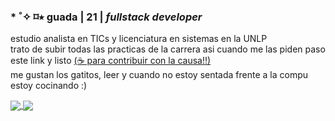 ### * ˚✧ ⌑⭑ guada | 21 | <i>fullstack developer</i> <br>
estudio analista en TICs y licenciatura en sistemas en la UNLP <br>
trato de subir todas las practicas de la carrera asi cuando me las piden paso este link y listo <a href="https://cafecito.app/guadev">(☕ para contribuir con la causa!!)</a> <br>
me gustan los gatitos, leer y cuando no estoy sentada frente a la compu estoy cocinando :) 

<!--![Anurag's GitHub stats](https://github-readme-stats.vercel.app/api?username=guadaevequoz&show_icons=true&theme=radical) [![Top Langs](https://github-readme-stats.vercel.app/api/top-langs/?username=guadaevequoz&layout=demo&hide=Pascal&card_width=200px)](https://github.com/anuraghazra/github-readme-stats)-->

<a href="https://github.com/anuraghazra/github-readme-stats">
  <img align="center" src="https://github-readme-stats.vercel.app/api?username=guadaevequoz&show_icons=true&theme=tokyonight&hide=prs" />
</a>
<a href="https://github.com/anuraghazra/github-readme-stats">
  <img align="center" src="https://github-readme-stats.vercel.app/api/top-langs/?username=guadaevequoz&layout=compact&hide=Pascal&card_width=300&theme=tokyonight" />
</a>

<!-- [![Invitame un café en cafecito.app](https://cdn.cafecito.app/imgs/buttons/button_2.svg)](https://cafecito.app/guadev) -->


<!--
**guadaevequoz/guadaevequoz** is a ✨ _special_ ✨ repository because its `README.md` (this file) appears on your GitHub profile.

Here are some ideas to get you started:

- 🔭 I’m currently working on ...
- 🌱 I’m currently learning ...
- 👯 I’m looking to collaborate on ...
- 🤔 I’m looking for help with ...
- 💬 Ask me about ...
- 📫 How to reach me: ...
- 😄 Pronouns: ...
- ⚡ Fun fact: ...
-->
